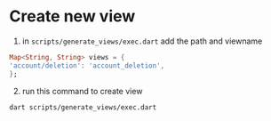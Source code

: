 # Create new view

1. in `scripts/generate_views/exec.dart` add the path and viewname

```dart
Map<String, String> views = {
'account/deletion': 'account_deletion',
};
```

2. run this command to create view

```bash
dart scripts/generate_views/exec.dart
```
